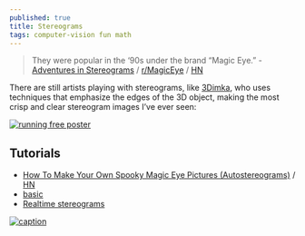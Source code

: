 ```yaml
---
published: true
title: Stereograms
tags: computer-vision fun math
---
```

> They were popular in the ‘90s under the brand “Magic Eye.” - [Adventures in Stereograms](https://ironicsans.substack.com/p/24-adventures-in-stereograms?s=r) / [r/MagicEye](https://www.reddit.com/r/MagicEye/) / [HN](https://news.ycombinator.com/item?id=30850659)

There are still artists playing with stereograms, like [3Dimka](https://www.deviantart.com/3dimka/art/Running-Free-Poster-fragment-848133594), who uses techniques that emphasize the edges of the 3D object, making the most crisp and clear stereogram images I’ve ever seen:

[![running free poster](https://cdn.substack.com/image/fetch/w_1456,c_limit,f_auto,q_auto:good,fl_progressive:steep/https%3A%2F%2Fbucketeer-e05bbc84-baa3-437e-9518-adb32be77984.s3.amazonaws.com%2Fpublic%2Fimages%2F9cab7be2-0be8-4bc9-96a6-e84a16fcf5e1_762x763.png)](https://www.zazzle.com/hidden_3d_stereogram_poster_running_free-228577180965906063)

## Tutorials
- [How To Make Your Own Spooky Magic Eye Pictures (Autostereograms)](https://blog.demofox.org/2023/10/22/how-to-make-your-own-spooky-magic-eye-pictures-autostereograms/) / [HN](https://news.ycombinator.com/item?id=37977938)
- [basic](https://www.ime.usp.br/~otuyama/stereogram/basic/index.html)
- [Realtime stereograms](http://developer.download.nvidia.com/books/HTML/gpugems/gpugems_ch41.html)

[![caption](https://img.youtube.com/vi/v8O8Em_RPNg/0.jpg)](https://www.youtube.com/watch?v=v8O8Em_RPNg)
